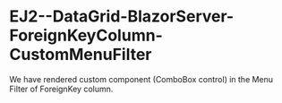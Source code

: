 # EJ2--DataGrid-BlazorServer-ForeignKeyColumn-CustomMenuFilter
We have rendered custom component (ComboBox control) in the Menu Filter of ForeignKey column.
